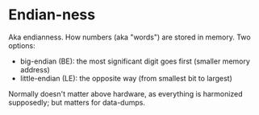 # Endian-ness

Aka endianness. How numbers (aka "words") are stored in memory. Two options:
* big-endian (BE): the most significant digit goes first (smaller memory address)
* little-endian (LE): the opposite way (from smallest bit to largest)

Normally doesn't matter above hardware, as everything is harmonized supposedly; but matters for data-dumps.